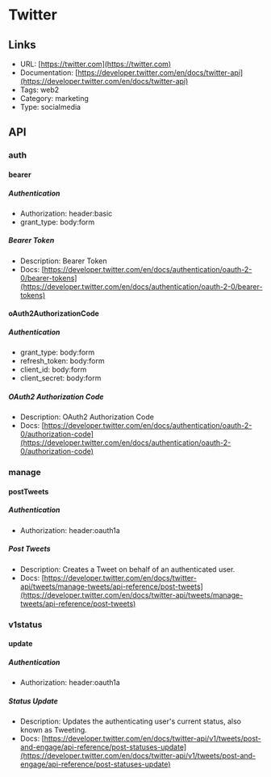 # Twitter

## Links

* URL: [https://twitter.com](https://twitter.com)
* Documentation: [https://developer.twitter.com/en/docs/twitter-api](https://developer.twitter.com/en/docs/twitter-api)
* Tags: web2
* Category: marketing
* Type: socialmedia

## API

### auth

#### bearer

##### Authentication

* Authorization: header:basic
* grant_type: body:form

##### Bearer Token

* Description: Bearer Token
* Docs: [https://developer.twitter.com/en/docs/authentication/oauth-2-0/bearer-tokens](https://developer.twitter.com/en/docs/authentication/oauth-2-0/bearer-tokens)

#### oAuth2AuthorizationCode

##### Authentication

* grant_type: body:form
* refresh_token: body:form
* client_id: body:form
* client_secret: body:form

##### OAuth2 Authorization Code

* Description: OAuth2 Authorization Code
* Docs: [https://developer.twitter.com/en/docs/authentication/oauth-2-0/authorization-code](https://developer.twitter.com/en/docs/authentication/oauth-2-0/authorization-code)

### manage

#### postTweets

##### Authentication

* Authorization: header:oauth1a

##### Post Tweets

* Description: Creates a Tweet on behalf of an authenticated user.
* Docs: [https://developer.twitter.com/en/docs/twitter-api/tweets/manage-tweets/api-reference/post-tweets](https://developer.twitter.com/en/docs/twitter-api/tweets/manage-tweets/api-reference/post-tweets)

### v1status

#### update

##### Authentication

* Authorization: header:oauth1a

##### Status Update

* Description: Updates the authenticating user's current status, also known as Tweeting.
* Docs: [https://developer.twitter.com/en/docs/twitter-api/v1/tweets/post-and-engage/api-reference/post-statuses-update](https://developer.twitter.com/en/docs/twitter-api/v1/tweets/post-and-engage/api-reference/post-statuses-update)
